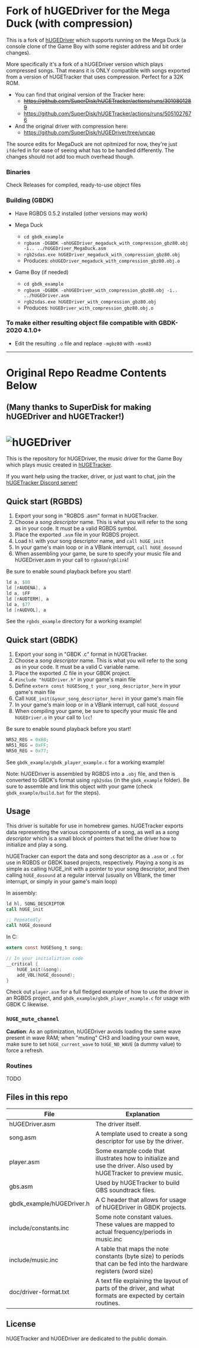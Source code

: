 
# Fork of hUGEDriver for the Mega Duck (with compression)
This is a fork of [hUGEDriver](https://github.com/SuperDisk/hUGEDriver) which supports running on the Mega Duck (a console clone of the Game Boy with some register address and bit order changes).

More specifically it's a fork of a hUGEDriver version which plays compressed songs. That means it is ONLY compatible with songs exported from a version of hUGETracker that uses compression. Perfect for a 32K ROM.
- You can find that original version of the Tracker here:
  - ~~https://github.com/SuperDisk/hUGETracker/actions/runs/3010801289~~
  - https://github.com/SuperDisk/hUGETracker/actions/runs/5051027676
- And the original driver with compression here:
  - https://github.com/SuperDisk/hUGEDriver/tree/uncap


The source edits for MegaDuck are not opitmized for now, they're just `ifdef`ed in for ease of seeing what has to be handled differently. The changes should not add too much overhead though.

### Binaries
Check Releases for compiled, ready-to-use object files

### Building (GBDK)

- Have RGBDS 0.5.2 installed (other versions may work)

- Mega Duck
  - `cd gbdk_example`
  - `rgbasm -DGBDK -ohUGEDriver_megaduck_with_compression_gbz80.obj -i.. ../hUGEDriver_MegaDuck.asm`
  - `rgb2sdas.exe hUGEDriver_megaduck_with_compression_gbz80.obj`
  - Produces: `ohUGEDriver_megaduck_with_compression_gbz80.obj.o`

- Game Boy (if needed)
  - `cd gbdk_example`
  - `rgbasm -DGBDK -ohUGEDriver_with_compression_gbz80.obj -i.. ../hUGEDriver.asm`
  - `rgb2sdas.exe hUGEDriver_with_compression_gbz80.obj`
  - Produces: `hUGEDriver_with_compression_gbz80.obj.o`

### To make either resulting object file compatible with GBDK-2020 4.1.0+
- Edit the resulting `.o` file and replace `-mgbz80` with `-msm83`


---------------------------

# Original Repo Readme Contents Below
(Many thanks to SuperDisk for making hUGEDriver and hUGETracker!)
---------------------------
![hUGEDriver](https://nickfa.ro/images/Hugedriver2.gif)
===

This is the repository for hUGEDriver, the music driver for the Game Boy which plays music created in [hUGETracker](https://github.com/SuperDisk/hUGETracker).

If you want help using the tracker, driver, or just want to chat, join the [hUGETracker Discord server!](https://discord.gg/abbHjEj5WH)

## Quick start (RGBDS)

1. Export your song in "RGBDS .asm" format in hUGETracker.
2. Choose a *song descriptor* name. This is what you will refer to the song as in your code. It must be a valid RGBDS symbol.
3. Place the exported `.asm` file in your RGBDS project.
4. Load `hl` with your song descriptor name, and `call hUGE_init`
5. In your game's main loop or in a VBlank interrupt, `call hUGE_dosound`
6. When assembling your game, be sure to specify your music file and hUGEDriver.asm in your call to `rgbasm`/`rgblink`!

Be sure to enable sound playback before you start!

```asm
ld a, $80
ld [rAUDENA], a
ld a, $FF
ld [rAUDTERM], a
ld a, $77
ld [rAUDVOL], a
```

See the `rgbds_example` directory for a working example!

## Quick start (GBDK)

1. Export your song in "GBDK .c" format in hUGETracker.
2. Choose a *song descriptor* name. This is what you will refer to the song as in your code. It must be a valid C variable name.
3. Place the exported .C file in your GBDK project.
4. `#include "hUGEDriver.h"` in your game's main file
5. Define `extern const hUGESong_t your_song_descriptor_here` in your game's main file
6. Call `hUGE_init(&your_song_descriptor_here)` in your game's main file
7. In your game's main loop or in a VBlank interrupt, call `hUGE_dosound`
8. When compiling your game, be sure to specify your music file and `hUGEDriver.o` in your call to `lcc`!

Be sure to enable sound playback before you start!

```c
NR52_REG = 0x80;
NR51_REG = 0xFF;
NR50_REG = 0x77;
```

See `gbdk_example/gbdk_player_example.c` for a working example!

Note: hUGEDriver is assembled by RGBDS into a `.obj` file, and then is converted to GBDK's format using `rgb2sdas` (in the `gbdk_example` folder). Be sure to assemble and link this object with your game (check `gbdk_example/build.bat` for the steps).

## Usage

This driver is suitable for use in homebrew games. hUGETracker exports data representing the various components of a song, as well as a *song descriptor* which is a small block of pointers that tell the driver how to initialize and play a song.

hUGETracker can export the data and song descriptor as a `.asm` or `.c` for use in RGBDS or GBDK based projects, respectively. Playing a song is as simple as calling hUGE_init with a pointer to your song descriptor, and then calling `hUGE_dosound` at a regular interval (usually on VBlank, the timer interrupt, or simply in your game's main loop)

In assembly:
```asm
ld hl, SONG_DESCRIPTOR
call hUGE_init

;; Repeatedly
call hUGE_dosound
```

In C:
```c
extern const hUGESong_t song;

// In your initializtion code
__critical {
    hUGE_init(&song);
    add_VBL(hUGE_dosound);
}
```

Check out `player.asm` for a full fledged example of how to use the driver in an RGBDS project, and `gbdk_example/gbdk_player_example.c` for usage with GBDK C likewise.

### `hUGE_mute_channel`

**Caution**:
As an optimization, hUGEDriver avoids loading the same wave present in wave RAM; when "muting" CH3 and loading your own wave, make sure to set `hUGE_current_wave` to `hUGE_NO_WAVE` (a dummy value) to force a refresh.

### Routines

TODO

## Files in this repo

| File                      | Explanation                                                                                                         |
|---------------------------|---------------------------------------------------------------------------------------------------------------------|
| hUGEDriver.asm            | The driver itself.                                                                                                  |
| song.asm                  | A template used to create a song descriptor for use by the driver.                                                  |
| player.asm                | Some example code that illustrates how to initialize and use the driver. Also used by hUGETracker to preview music. |
| gbs.asm                   | Used by hUGETracker to build GBS soundtrack files.                                                                  |
| gbdk_example/hUGEDriver.h | A C header that allows for usage of hUGEDriver in GBDK projects.                                                    |
| include/constants.inc     | Some note constant values. These values are mapped to actual frequency/periods in music.inc                         |
| include/music.inc         | A table that maps the note constants (byte size) to periods that can be fed into the hardware registers (word size) |
| doc/driver-format.txt     | A text file explaining the layout of parts of the driver, and what formats are expected by certain routines.        |

## License

hUGETracker and hUGEDriver are dedicated to the public domain.
